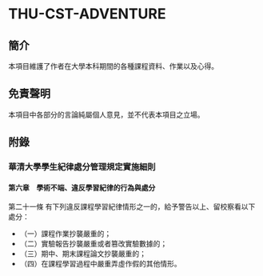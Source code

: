 # THU-CST-ADVENTURE

## 簡介

本項目維護了作者在大學本科期間的各種課程資料、作業以及心得。

## 免責聲明

本項目中各部分的言論純屬個人意見，並不代表本項目之立場。



## 附錄

### 華清大學學生紀律處分管理規定實施細則

#### 第六章　學術不端、違反學習紀律的行為與處分

第二十一條 有下列違反課程學習紀律情形之一的，給予警告以上、留校察看以下處分：

* （一）課程作業抄襲嚴重的；
* （二）實驗報告抄襲嚴重或者篡改實驗數據的；
* （三）期中、期末課程論文抄襲嚴重的；
* （四）在課程學習過程中嚴重弄虛作假的其他情形。
